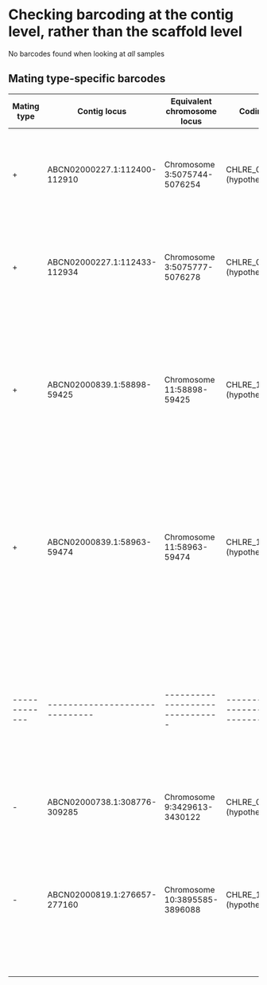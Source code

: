 # Checking barcoding at the contig level, rather than the scaffold level

No barcodes found when looking at *all* samples

## Mating type-specific barcodes

| Mating type |         Contig locus         |  Equivalent chromosome locus  |              Coding region?              |                                                    Notes                                                     |
|-------------|------------------------------|-------------------------------|------------------------------------------|--------------------------------------------------------------------------------------------------------------|
|      +      | ABCN02000227.1:112400-112910 | Chromosome 3:5075744-5076254  | CHLRE_03g181100v5 (hypothetical protein) | Looks okay; CC-3076 identical to reference at this locus!                                                    |
|      +      | ABCN02000227.1:112433-112934 | Chromosome 3:5075777-5076278  | CHLRE_03g181100v5 (hypothetical protein) | Looks okay; CC-3076 identical to reference at this locus!                                                    |
|      +      | ABCN02000839.1:58898-59425   | Chromosome 11:58898-59425     | CHLRE_11g467528v5 (hypothetical protein) | Looks okay; CC-3076 differs from reference by one SNP; CC-3071 by one SNP and a 3bp insertion                |
|      +      | ABCN02000839.1:58963-59474   | Chromosome 11:58963-59474     | CHLRE_11g467528v5 (hypothetical protein) | Looks okay; CC-3076 identical to reference at this locus! CC-3071 differts from reference by a 3bp insertion |
|-------------|------------------------------|-------------------------------|------------------------------------------|--------------------------------------------------------------------------------------------------------------|
|      -      | ABCN02000738.1:308776-309285 | Chromosome 9:3429613-3430122  | CHLRE_09g389134v5 (hypothetical protein) | Looks okay                                                                                                   |
|      -      | ABCN02000819.1:276657-277160 | Chromosome 10:3895585-3896088 | CHLRE_10g447800v5 (hypothetical protein) | Looks okay; CC-2938 identical to reference at this locus! But, a couple of imperfect BLAST hits to other loci|
